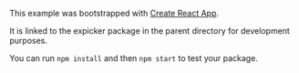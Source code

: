 This example was bootstrapped with [Create React App](https://github.com/facebook/create-react-app).

It is linked to the expicker package in the parent directory for development purposes.

You can run `npm install` and then `npm start` to test your package.

